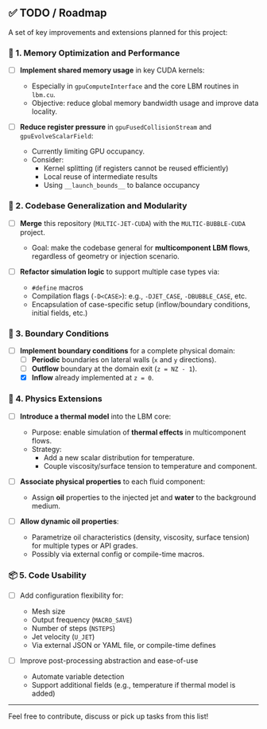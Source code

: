 ## ✅ TODO / Roadmap

A set of key improvements and extensions planned for this project:

### 🔧 1. Memory Optimization and Performance

- [ ] **Implement shared memory usage** in key CUDA kernels:
  - Especially in `gpuComputeInterface` and the core LBM routines in `lbm.cu`.
  - Objective: reduce global memory bandwidth usage and improve data locality.

- [ ] **Reduce register pressure** in `gpuFusedCollisionStream` and `gpuEvolveScalarField`:
  - Currently limiting GPU occupancy.
  - Consider:
    - Kernel splitting (if registers cannot be reused efficiently)
    - Local reuse of intermediate results
    - Using `__launch_bounds__` to balance occupancy

### 🧩 2. Codebase Generalization and Modularity

- [ ] **Merge** this repository (`MULTIC-JET-CUDA`) with the `MULTIC-BUBBLE-CUDA` project.
  - Goal: make the codebase general for **multicomponent LBM flows**, regardless of geometry or injection scenario.

- [ ] **Refactor simulation logic** to support multiple case types via:
  - `#define` macros
  - Compilation flags (`-D<CASE>`): e.g., `-DJET_CASE`, `-DBUBBLE_CASE`, etc.
  - Encapsulation of case-specific setup (inflow/boundary conditions, initial fields, etc.)

### 🌊 3. Boundary Conditions

- [ ] **Implement boundary conditions** for a complete physical domain:
  - [ ] **Periodic** boundaries on lateral walls (`x` and `y` directions).
  - [ ] **Outflow** boundary at the domain exit (`z = NZ - 1`).
  - [x] **Inflow** already implemented at `z = 0`.

### 🔬 4. Physics Extensions

- [ ] **Introduce a thermal model** into the LBM core:
  - Purpose: enable simulation of **thermal effects** in multicomponent flows.
  - Strategy:
    - Add a new scalar distribution for temperature.
    - Couple viscosity/surface tension to temperature and component.

- [ ] **Associate physical properties** to each fluid component:
  - Assign **oil** properties to the injected jet and **water** to the background medium.

- [ ] **Allow dynamic oil properties**:
  - Parametrize oil characteristics (density, viscosity, surface tension) for multiple types or API grades.
  - Possibly via external config or compile-time macros.

### 📦 5. Code Usability

- [ ] Add configuration flexibility for:
  - Mesh size
  - Output frequency (`MACRO_SAVE`)
  - Number of steps (`NSTEPS`)
  - Jet velocity (`U_JET`)
  - Via external JSON or YAML file, or compile-time defines

- [ ] Improve post-processing abstraction and ease-of-use
  - Automate variable detection
  - Support additional fields (e.g., temperature if thermal model is added)

---

Feel free to contribute, discuss or pick up tasks from this list!
